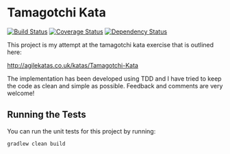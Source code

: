 # Tamagotchi Kata

[![Build Status](https://travis-ci.org/michaelruocco/tamagotchi-kata.svg?branch=master)](https://travis-ci.org/michaelruocco/tamagotchi-kata)
[![Coverage Status](https://coveralls.io/repos/github/michaelruocco/tamagotchi-kata/badge.svg?branch=master)](https://coveralls.io/github/michaelruocco/tamagotchi-kata?branch=master)
[![Dependency Status](https://www.versioneye.com/user/projects/572214cdba37ce004309ec41/badge.svg?style=flat)](https://www.versioneye.com/user/projects/572214cdba37ce004309ec41)

This project is my attempt at the tamagotchi kata exercise that is outlined here:

http://agilekatas.co.uk/katas/Tamagotchi-Kata

The implementation has been developed using TDD and I have tried to keep the code as clean and simple as possible. Feedback and comments are very welcome!

## Running the Tests

You can run the unit tests for this project by running:

```
gradlew clean build
```